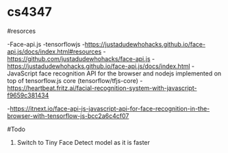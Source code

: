 # cs4347


#resorces

-Face-api.js
-tensorflowjs
-https://justadudewhohacks.github.io/face-api.js/docs/index.html#resources
-https://github.com/justadudewhohacks/face-api.js
-https://justadudewhohacks.github.io/face-api.js/docs/index.html
-JavaScript face recognition API for the browser and nodejs implemented on top of tensorflow.js core (tensorflow/tfjs-core)
-https://heartbeat.fritz.ai/facial-recognition-system-with-javascript-f9659c381434

-https://itnext.io/face-api-js-javascript-api-for-face-recognition-in-the-browser-with-tensorflow-js-bcc2a6c4cf07


#Todo
1.  Switch to Tiny Face Detect model as it is faster
